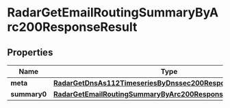

# RadarGetEmailRoutingSummaryByArc200ResponseResult


## Properties

| Name | Type | Description | Notes |
|------------ | ------------- | ------------- | -------------|
|**meta** | [**RadarGetDnsAs112TimeseriesByDnssec200ResponseResultMeta**](RadarGetDnsAs112TimeseriesByDnssec200ResponseResultMeta.md) |  |  |
|**summary0** | [**RadarGetEmailRoutingSummaryByArc200ResponseResultSummary0**](RadarGetEmailRoutingSummaryByArc200ResponseResultSummary0.md) |  |  |



